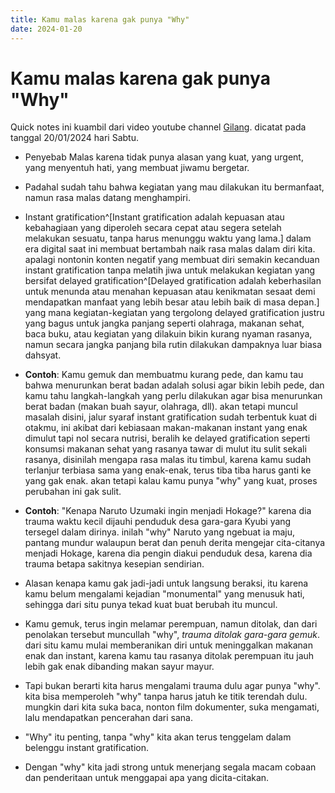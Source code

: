```yaml
---
title: Kamu malas karena gak punya "Why"
date: 2024-01-20
---
```


# Kamu malas karena gak punya "Why"

Quick notes ini kuambil dari video youtube channel [Gilang](https://www.youtube.com/watch?v=3HvZknsgyhM). dicatat pada tanggal 20/01/2024 hari Sabtu.

- Penyebab Malas karena tidak punya alasan yang kuat, yang urgent, yang menyentuh hati, yang membuat jiwamu bergetar.

- Padahal sudah tahu bahwa kegiatan yang mau dilakukan itu bermanfaat, namun rasa malas datang menghampiri.

- Instant gratification^[Instant gratification adalah kepuasan atau kebahagiaan yang diperoleh secara cepat atau segera setelah melakukan sesuatu, tanpa harus menunggu waktu yang lama.] dalam era digital saat ini membuat bertambah naik rasa malas dalam diri kita. apalagi nontonin konten negatif yang membuat diri semakin kecanduan instant gratification tanpa melatih jiwa untuk melakukan kegiatan yang bersifat delayed gratification^[Delayed gratification adalah keberhasilan untuk menunda atau menahan kepuasan atau kenikmatan sesaat demi mendapatkan manfaat yang lebih besar atau lebih baik di masa depan.] yang mana kegiatan-kegiatan yang tergolong delayed gratification justru yang bagus untuk jangka panjang seperti olahraga, makanan sehat, baca buku, atau kegiatan yang dilakuin bikin kurang nyaman rasanya, namun secara jangka panjang bila rutin dilakukan dampaknya luar biasa dahsyat.

- **Contoh**: Kamu gemuk dan membuatmu kurang pede, dan kamu tau bahwa menurunkan berat badan adalah solusi agar bikin lebih pede, dan kamu tahu langkah-langkah yang perlu dilakukan agar bisa menurunkan berat badan (makan buah sayur, olahraga, dll). akan tetapi muncul masalah disini, jalur syaraf instant gratification sudah terbentuk kuat di otakmu, ini akibat dari kebiasaan makan-makanan instant yang enak dimulut tapi nol secara nutrisi, beralih ke delayed gratification seperti konsumsi makanan sehat yang rasanya tawar di mulut itu sulit sekali rasanya, disinilah mengapa rasa malas itu timbul, karena kamu sudah terlanjur terbiasa sama yang enak-enak, terus tiba tiba harus ganti ke yang gak enak. akan tetapi kalau kamu punya "why" yang kuat, proses perubahan ini gak sulit.

- **Contoh**: "Kenapa Naruto Uzumaki ingin menjadi Hokage?" karena dia trauma waktu kecil dijauhi penduduk desa gara-gara Kyubi yang tersegel dalam dirinya. inilah "why" Naruto yang ngebuat ia maju, pantang mundur walaupun berat dan penuh derita mengejar cita-citanya menjadi Hokage, karena dia pengin diakui penduduk desa, karena dia trauma betapa sakitnya kesepian sendirian.

- Alasan kenapa kamu gak jadi-jadi untuk langsung beraksi, itu karena kamu belum mengalami kejadian "monumental" yang menusuk hati, sehingga dari situ punya tekad kuat buat berubah itu muncul.

- Kamu gemuk, terus ingin melamar perempuan, namun ditolak, dan dari penolakan tersebut muncullah "why", *trauma ditolak gara-gara gemuk*. dari situ kamu mulai memberanikan diri untuk meninggalkan makanan enak dan instant, karena kamu tau rasanya ditolak perempuan itu jauh lebih gak enak dibanding makan sayur mayur.

- Tapi bukan berarti kita harus mengalami trauma dulu agar punya "why". kita bisa memperoleh "why" tanpa harus jatuh ke titik terendah dulu. mungkin dari kita suka baca, nonton film dokumenter, suka mengamati, lalu mendapatkan pencerahan dari sana.

- "Why" itu penting, tanpa "why" kita akan terus tenggelam dalam belenggu instant gratification.

- Dengan "why" kita jadi strong untuk menerjang segala macam cobaan dan penderitaan untuk menggapai apa yang dicita-citakan.